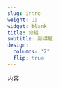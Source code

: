 ```yaml
---
slug: intro
weight: 10
widget: blank
title: 介紹
subtitle: 副標題
design:
  columns: "2"
  flip: true
---
```


内容